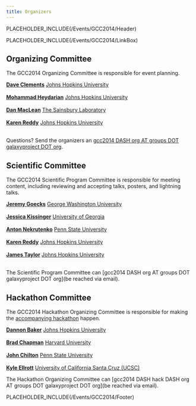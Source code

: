 ```yaml
---
title: Organizers
---
```

PLACEHOLDER_INCLUDE(/Events/GCC2014/Header)



PLACEHOLDER_INCLUDE(/Events/GCC2014/LinkBox)

## Organizing Committee

The GCC2014 Organizing Committee is responsible for event planning.

 **[Dave Clements](/src/DaveClements/index.md)**
  [Johns Hopkins University](http://jhu.edu/)<br /><br />
 **[Mohammad Heydarian](http://epigenetics.jhu.edu/?section=personnelPages&personID=26)**
  [Johns Hopkins University](http://jhu.edu/)<br /><br />
 **[Dan MacLean](http://www.tsl.ac.uk/staff/dan-maclean/)**
  [The Sainsbury Laboratory](http://www.tsl.ac.uk/)<br /><br />
 **[Karen Reddy](http://biolchem.bs.jhmi.edu/pages/facultydetail.aspx?FID=343)**
  [Johns Hopkins University](http://jhu.edu/)<br /><br />

Questions?  Send the organizers an [gcc2014 DASH org AT groups DOT galaxyproject DOT org](email).

## Scientific Committee

The GCC2014 Scientific Program Committee is responsible for meeting content, including reviewing and accepting talks, posters, and lightning talks.

 **[Jeremy Goecks](/src/JeremyGoecks/index.md)**
  [George Washington University](http://www.gwu.edu/)<br /><br />
 **[Jessica Kissinger](http://mango.ctegd.uga.edu/jkissingLab/)**
  [University of Georgia](http://uga.edu)<br /><br />
 **[Anton Nekrutenko](/src/anton/index.md)**
  [Penn State University](http://psu.edu/)<br /><br />
 **[Karen Reddy](http://biolchem.bs.jhmi.edu/pages/facultydetail.aspx?FID=343)**
  [Johns Hopkins University](http://jhu.edu/)<br /><br />
 **[James Taylor](/src/JamesTaylor/index.md)**
  [Johns Hopkins University](http://jhu.edu/)<br /><br />

The Scientific Program Committee can [gcc2014 DASH org AT groups DOT galaxyproject DOT org](be reached via email).

## Hackathon Committee

The GCC2014 Hackathon Organizing Committee is responsible for making the [accompanying hackathon](/src/Events/GCC2014/Hackathon/index.md) happen.

 **[Dannon Baker](/src/DannonBaker/index.md)**
  [Johns Hopkins University](http://jhu.edu/)<br /><br />
 **[Brad Chapman](http://bcbio.wordpress.com/about/)**
  [Harvard University](http://compbio.sph.harvard.edu/chb/)<br /><br />
 **[John Chilton](/src/JohnChilton/index.md)**
  [Penn State University](http://psu.edu/)<br /><br />
 **[Kyle Ellrott](https://twitter.com/kellrott)**
  [University of California Santa Cruz (UCSC)](http://www.soe.ucsc.edu/people/kellrott)

The Hackathon Organizing Committee can [gcc2014 DASH hack DASH org AT groups DOT galaxyproject DOT org](be reached via email).

PLACEHOLDER_INCLUDE(/Events/GCC2014/Footer)
